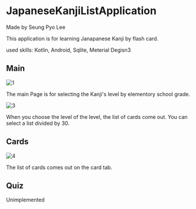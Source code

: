 # JapaneseKanjiListApplication
Made by Seung Pyo Lee

This application is for learning Janapanese Kanji by flash card. 

used skills: Kotlin, Android, Sqlite, Meterial Degisn3


## Main
![1](https://github.com/qwemelon3619/JapaneseKanjiListApplication/assets/47466245/61b9f3d0-6e19-465b-8edb-0e2377839ddd)

The main Page is for selecting the Kanji's level by elementory school grade.

![3](https://github.com/qwemelon3619/JapaneseKanjiListApplication/assets/47466245/697abfef-fb95-4438-ad07-c1d722a8c28b)

When you choose the level of the level, the list of cards come out. 
You can select a list divided by 30.

## Cards
![4](https://github.com/qwemelon3619/JapaneseKanjiListApplication/assets/47466245/ae487c95-1e76-4517-8b8b-a7e5d4e8f393)

The list of cards comes out on the card tab.

## Quiz
Unimplemented

